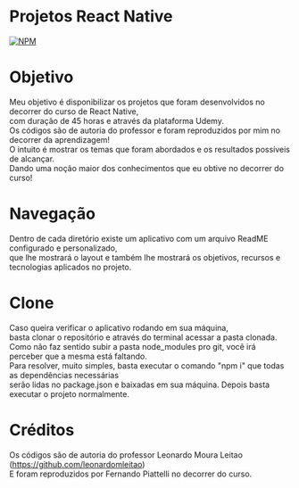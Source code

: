 # Projetos React Native
[![NPM](https://img.shields.io/npm/l/react)](https://github.com/nandowl/Projetos-React-Native/blob/main/LICENSE)

# Objetivo

Meu objetivo é disponibilizar os projetos que foram desenvolvidos no decorrer do curso de React Native, <br />
com duração de 45 horas e através da plataforma Udemy. <br />
Os códigos são de autoria do professor e foram reproduzidos por mim no decorrer da aprendizagem! <br />
O intuito é mostrar os temas que foram abordados e os resultados possíveis de alcançar. <br />
Dando uma noção maior dos conhecimentos que eu obtive no decorrer do curso!

# Navegação

Dentro de cada diretório existe um aplicativo com um arquivo ReadME configurado e personalizado, <br />
que lhe mostrará o layout e também lhe mostrará os objetivos, recursos e tecnologias aplicados no projeto.

# Clone

Caso queira verificar o aplicativo rodando em sua máquina, <br />
basta clonar o repositório e através do terminal acessar a pasta clonada. <br />
Como não faz sentido subir a pasta node_modules pro git, você irá perceber que a mesma está faltando. <br />
Para resolver, muito simples, basta executar o comando "npm i" que todas as dependências necessárias <br />
serão lidas no package.json e baixadas em sua máquina. Depois basta executar o projeto normalmente.

# Créditos

Os códigos são de autoria do professor Leonardo Moura Leitao (https://github.com/leonardomleitao) <br />
E foram reproduzidos por Fernando Piattelli no decorrer do curso.
